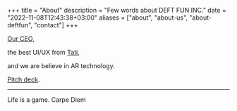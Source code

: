 +++
title = "About"
description = "Few words about DEFT FUN INC."
date = "2022-11-08T12:43:38+03:00"
aliases = ["about", "about-us", "about-deftfun", "contact"]
+++


[Our CEO](https://www.linkedin.com/in/sergei-golitsyn/), 

the best UI/UX from [Tati](https://instagram.com/zamshevay___mouse?igshid=YmMyMTA2M2Y=),

and we are believe in AR technology.

[Pitch deck](https://pitch.com/public/dfb4f791-d2e8-4215-8c98-66b098c4924c).

---
Life is a game. Carpe Diem
